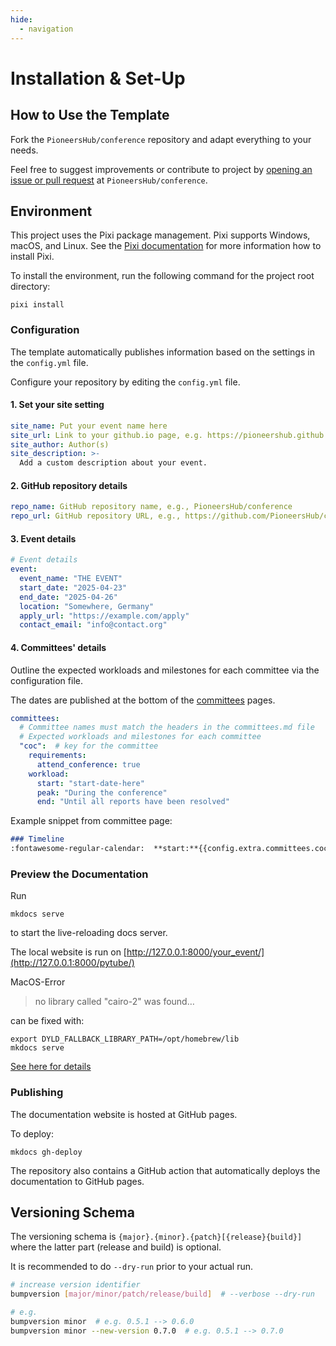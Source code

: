 ```yaml
---
hide:
  - navigation
---
```


# Installation & Set-Up

## How to Use the Template

Fork the `PioneersHub/conference` repository and adapt everything to your needs.

Feel free to suggest improvements or contribute to project
by [opening an issue or pull request](https://github.com/PioneersHub/conference/pulls) at `PioneersHub/conference`.

## Environment

This project uses the Pixi package management.
Pixi supports Windows, macOS, and Linux.
See the [Pixi documentation](https://pixi.sh/latest/) for more information how to install Pixi.

To install the environment, run the following command for the project root directory:

```shell
pixi install
```

### Configuration

The template automatically publishes information based on the settings in the `config.yml` file.

Configure your repository by editing the `config.yml` file.

#### 1. Set your site setting

```yaml
site_name: Put your event name here
site_url: Link to your github.io page, e.g. https://pioneershub.github.io/conference/
site_author: Author(s)
site_description: >-
  Add a custom description about your event.
``` 

#### 2. GitHub repository details

```yaml
repo_name: GitHub repository name, e.g., PioneersHub/conference
repo_url: GitHub repository URL, e.g., https://github.com/PioneersHub/conference
``` 

#### 3. Event details

```yaml
# Event details
event:
  event_name: "THE EVENT"
  start_date: "2025-04-23"
  end_date: "2025-04-26"
  location: "Somewhere, Germany"
  apply_url: "https://example.com/apply"
  contact_email: "info@contact.org"
``` 

#### 4. Committees' details

Outline the expected workloads and milestones for each committee via the configuration file.

The dates are published at the bottom of the [committees](committees/index.md) pages.

```yaml
committees:
  # Committee names must match the headers in the committees.md file
  # Expected workloads and milestones for each committee
  "coc":  # key for the committee
    requirements:
      attend_conference: true
    workload:
      start: "start-date-here"
      peak: "During the conference"
      end: "Until all reports have been resolved"
``` 
Example snippet from committee page:
```markdown
### Timeline
:fontawesome-regular-calendar:  **start:**{{config.extra.committees.coc.workload.start}}
```


### Preview the Documentation

Run

```
mkdocs serve
```  

to start the live-reloading docs server.

The local website is run
on [http://127.0.0.1:8000/your_event/](http://127.0.0.1:8000/pytube/)

MacOS-Error
> no library called "cairo-2" was found…

can be fixed with:

```
export DYLD_FALLBACK_LIBRARY_PATH=/opt/homebrew/lib
mkdocs serve
```

[See here for details](https://t.ly/MfX6u)

### Publishing

The documentation website is hosted at GitHub pages.

To deploy:

```
mkdocs gh-deploy
```

The repository also contains a GitHub action that automatically deploys the documentation to GitHub pages.

## Versioning Schema

The versioning schema is `{major}.{minor}.{patch}[{release}{build}]` where the
latter part (release and build) is optional.

It is recommended to do `--dry-run` prior to your actual run.

```bash
# increase version identifier
bumpversion [major/minor/patch/release/build]  # --verbose --dry-run

# e.g.
bumpversion minor  # e.g. 0.5.1 --> 0.6.0
bumpversion minor --new-version 0.7.0  # e.g. 0.5.1 --> 0.7.0
```
